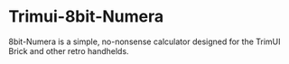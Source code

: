 # Trimui-8bit-Numera
8bit-Numera is a simple, no-nonsense calculator designed for the TrimUI Brick and other retro handhelds.
